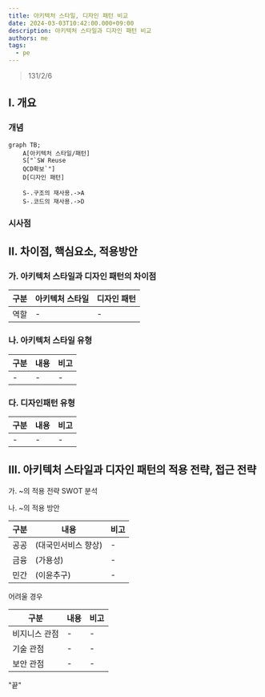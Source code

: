 ```yaml
---
title: 아키텍처 스타일, 디자인 패턴 비교
date: 2024-03-03T10:42:00.000+09:00
description: 아키텍처 스타일과 디자인 패턴 비교
authors: me
tags:
  - pe
---
```


> 131/2/6

## I. 개요

### 개념

```mermaid
graph TB;
    A[아키텍처 스타일/패턴]
    S["`SW Reuse
    QCD확보`"]
    D[디자인 패턴]

    S-.구조의 재사용.->A
    S-.코드의 재사용.->D
```

### 시사점

## II. 차이점, 핵심요소, 적용방안

### 가. 아키텍처 스타일과 디자인 패턴의 차이점

| 구분 | 아키텍처 스타일 | 디자인 패턴 |
| ---- | --------------- | ----------- |
| 역할 | -               | -           |

### 나. 아키텍처 스타일 유형

| 구분 | 내용 | 비고 |
| ---- | ---- | ---- |
| -    | -    | -    |

### 다. 디자인패턴 유형

| 구분 | 내용 | 비고 |
| ---- | ---- | ---- |
| -    | -    | -    |

## III. 아키텍처 스타일과 디자인 패턴의 적용 전략, 접근 전략

가. ~의 적용 전략
SWOT 분석

나. ~의 적용 방안

| 구분 | 내용                | 비고 |
| ---- | ------------------- | ---- |
| 공공 | (대국민서비스 향상) | -    |
| 금융 | (가용성)            | -    |
| 민간 | (이윤추구)          | -    |

어려울 경우

| 구분          | 내용 | 비고 |
| ------------- | ---- | ---- |
| 비지니스 관점 | -    | -    |
| 기술 관점     | -    | -    |
| 보안 관점     | -    | -    |

"끝"
